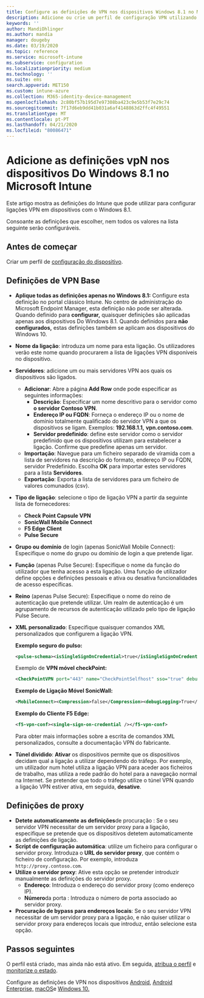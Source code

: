 ```yaml
---
title: Configure as definições de VPN nos dispositivos Windows 8.1 no Microsoft Intune - Azure [ Microsoft Docs
description: Adicione ou crie um perfil de configuração VPN utilizando configurações de configuração de rede privada virtual (VPN), incluindo os detalhes da ligação, e as definições de procuração para incluir o endereço IP ou FQDN, e a porta TCP no Microsoft Intune em dispositivos que executam o Windows 8.1.
keywords: ''
author: MandiOhlinger
ms.author: mandia
manager: dougeby
ms.date: 03/19/2020
ms.topic: reference
ms.service: microsoft-intune
ms.subservice: configuration
ms.localizationpriority: medium
ms.technology: ''
ms.suite: ems
search.appverid: MET150
ms.custom: intune-azure
ms.collection: M365-identity-device-management
ms.openlocfilehash: 2c80bf57b195d7e97308ba423c9e5b53f7e29c74
ms.sourcegitcommit: 7f17d6eb9dd41b031a6af4148863d2ffc4f49551
ms.translationtype: MT
ms.contentlocale: pt-PT
ms.lasthandoff: 04/21/2020
ms.locfileid: "80086471"
---
```

# <a name="add-vpn-settings-on-windows-81-devices-in-microsoft-intune"></a>Adicione as definições vpN nos dispositivos Do Windows 8.1 no Microsoft Intune

Este artigo mostra as definições do Intune que pode utilizar para configurar ligações VPN em dispositivos com o Windows 8.1.

Consoante as definições que escolher, nem todos os valores na lista seguinte serão configuráveis.

## <a name="before-you-begin"></a>Antes de começar

Criar um perfil de [configuração do dispositivo](vpn-settings-configure.md).

## <a name="base-vpn-settings"></a>Definições de VPN Base

- **Aplique todas as definições apenas no Windows 8.1:** Configure esta definição no portal clássico Intune. No centro de administração do Microsoft Endpoint Manager, esta definição não pode ser alterada. Quando definido para **configurar,** quaisquer definições são aplicadas apenas aos dispositivos Do Windows 8.1. Quando definidos para **não configurados,** estas definições também se aplicam aos dispositivos do Windows 10.
- **Nome da ligação**: introduza um nome para esta ligação. Os utilizadores verão este nome quando procurarem a lista de ligações VPN disponíveis no dispositivo.
- **Servidores**: adicione um ou mais servidores VPN aos quais os dispositivos são ligados.
  - **Adicionar**: Abre a página **Add Row** onde pode especificar as seguintes informações:
    - **Descrição**: Especificar um nome descritivo para o servidor como **o servidor Contoso VPN**.
    - **Endereço IP ou FQDN**: Forneça o endereço IP ou o nome de domínio totalmente qualificado do servidor VPN a que os dispositivos se ligam. Exemplos: **192.168.1.1,** **vpn.contoso.com**.
    - **Servidor predefinido**: define este servidor como o servidor predefinido que os dispositivos utilizam para estabelecer a ligação. Confirme que predefine apenas um servidor.
  - **Importação**: Navegue para um ficheiro separado de víramida com a lista de servidores na descrição do formato, endereço IP ou FQDN, servidor Predefinido. Escolha **OK** para importar estes servidores para a lista **Servidores**.
  - **Exportação**: Exporta a lista de servidores para um ficheiro de valores comunados (csv).

- **Tipo de ligação**: selecione o tipo de ligação VPN a partir da seguinte lista de fornecedores:
  - **Check Point Capsule VPN**
  - **SonicWall Mobile Connect**
  - **F5 Edge Client**
  - **Pulse Secure**

<!--- **Fingerprint** (Check Point Capsule VPN only): Specify a string (for example, "Contoso Fingerprint Code") that will be used to verify that the VPN server can be trusted. A fingerprint can be sent to the client so it knows to trust any server that presents the same fingerprint when connecting. If the device doesn't already have the fingerprint, it will prompt the user to trust the VPN server that they are connecting to while showing the fingerprint. (The user manually verifies the fingerprint and chooses **trust** to connect.) --->

- **Grupo ou domínio** de login (apenas SonicWall Mobile Connect): Especifique o nome do grupo ou domínio de login a que pretende ligar.

- **Função** (apenas Pulse Secure): Especifique o nome da função do utilizador que tenha acesso a esta ligação. Uma função de utilizador define opções e definições pessoais e ativa ou desativa funcionalidades de acesso específicas.

- **Reino** (apenas Pulse Secure): Especifique o nome do reino de autenticação que pretende utilizar. Um realm de autenticação é um agrupamento de recursos de autenticação utilizado pelo tipo de ligação Pulse Secure.

- **XML personalizado**: Especifique quaisquer comandos XML personalizados que configurem a ligação VPN.

  **Exemplo seguro do pulso:**

  ```xml
  <pulse-schema><isSingleSignOnCredential>true</isSingleSignOnCredential></pulse-schema>
  ```

  Exemplo de **VPN móvel checkPoint:**

  ```xml
  <CheckPointVPN port="443" name="CheckPointSelfhost" sso="true" debug="3" />
  ```

  **Exemplo de Ligação Móvel SonicWall:**

  ```xml
  <MobileConnect><Compression>false</Compression><debugLogging>True</debugLogging><packetCapture>False</packetCapture></MobileConnect>
  ```

  **Exemplo do Cliente F5 Edge:**

  ```xml
  <f5-vpn-conf><single-sign-on-credential /></f5-vpn-conf>
  ```

  Para obter mais informações sobre a escrita de comandos XML personalizados, consulte a documentação VPN do fabricante.

- **Túnel dividido**: **Ativar** os dispositivos permite que os dispositivos decidam qual a ligação a utilizar dependendo do tráfego. Por exemplo, um utilizador num hotel utiliza a ligação VPN para aceder aos ficheiros de trabalho, mas utiliza a rede padrão do hotel para a navegação normal na Internet. Se pretender que todo o tráfego utilize o túnel VPN quando a ligação VPN estiver ativa, em seguida, **desative**.

## <a name="proxy-settings"></a>Definições de proxy

- **Detete automaticamente as definições**de procuração : Se o seu servidor VPN necessitar de um servidor proxy para a ligação, especifique se pretende que os dispositivos detetem automaticamente as definições de ligação.
- **Script de configuração automática**: utilize um ficheiro para configurar o servidor proxy. Introduza o **URL do servidor proxy**, que contém o ficheiro de configuração. Por exemplo, introduza `http://proxy.contoso.com`.
- **Utilize o servidor proxy**: Ative esta opção se pretender introduzir manualmente as definições do servidor proxy.
  - **Endereço**: Introduza o endereço do servidor proxy (como endereço IP).
  - **Número**da porta : Introduza o número de porta associado ao servidor proxy.
- **Procuração de bypass para endereços locais**: Se o seu servidor VPN necessitar de um servidor proxy para a ligação, e não quiser utilizar o servidor proxy para endereços locais que introduz, então selecione esta opção.

## <a name="next-steps"></a>Passos seguintes

O perfil está criado, mas ainda não está ativo. Em seguida, [atribua o perfil](device-profile-assign.md) e [monitorize o estado](device-profile-monitor.md).

Configure as definições de VPN nos dispositivos [Android](vpn-settings-android.md), [Android Enterprise,](vpn-settings-android-enterprise.md) [macOS](vpn-settings-macos.md)e [Windows 10.](vpn-settings-windows-10.md)
